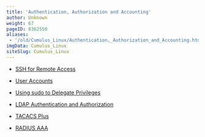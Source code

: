 ```yaml
---
title: 'Authentication, Authorization and Accounting'
author: Unknown
weight: 67
pageID: 8362550
aliases:
 - '/old/Cumulus_Linux/Authentication,_Authorization_and_Accounting.html'
imgData: Cumulus_Linux
siteSlug: Cumulus_Linux
---
```

  - [SSH for Remote
    Access](/old/Cumulus_Linux/SSH_for_Remote_Access.html)

  - [User Accounts](/old/Cumulus_Linux/User_Accounts.html)

  - [Using sudo to Delegate
    Privileges](/old/Cumulus_Linux/Using_sudo_to_Delegate_Privileges.html)

  - [LDAP Authentication and
    Authorization](/old/Cumulus_Linux/LDAP_Authentication_and_Authorization.html)

  - [TACACS Plus](/old/Cumulus_Linux/TACACS_Plus.html)

  - [RADIUS AAA](/old/Cumulus_Linux/RADIUS_AAA.html)
